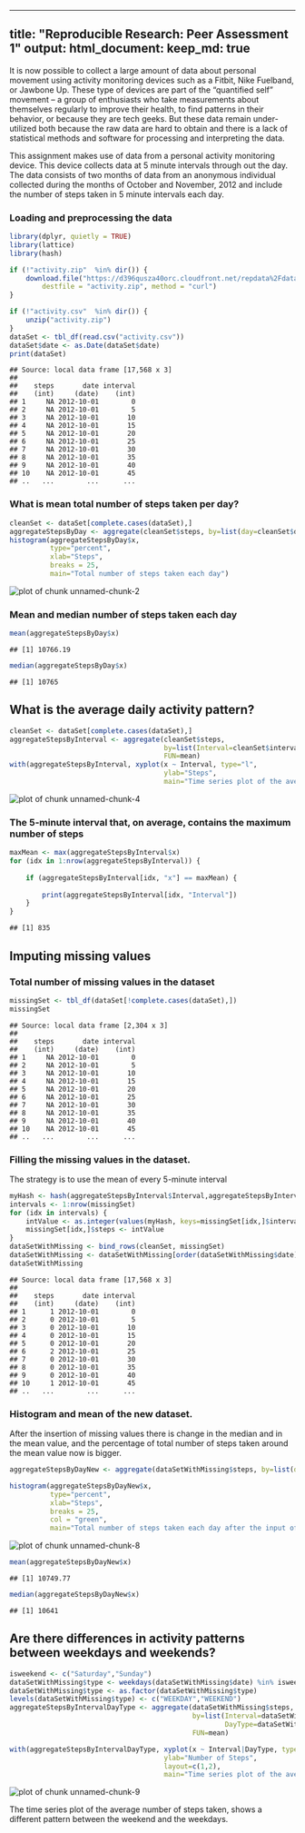 <!-- rmarkdown v1 -->
---
title: "Reproducible Research: Peer Assessment 1"
output: 
  html_document:
    keep_md: true
---

It is now possible to collect a large amount of data about personal movement using activity monitoring devices such as a Fitbit, Nike Fuelband, or Jawbone Up. These type of devices are part of the “quantified self” movement – a group of enthusiasts who take measurements about themselves regularly to improve their health, to find patterns in their behavior, or because they are tech geeks. But these data remain under-utilized both because the raw data are hard to obtain and there is a lack of statistical methods and software for processing and interpreting the data.

This assignment makes use of data from a personal activity monitoring device. This device collects data at 5 minute intervals through out the day. The data consists of two months of data from an anonymous individual collected during the months of October and November, 2012 and include the number of steps taken in 5 minute intervals each day.

### Loading and preprocessing the data



```r
library(dplyr, quietly = TRUE)
library(lattice)
library(hash)

if (!"activity.zip"  %in% dir()) {
    download.file("https://d396qusza40orc.cloudfront.net/repdata%2Fdata%2Factivity.zip", 
        destfile = "activity.zip", method = "curl")
}

if (!"activity.csv"  %in% dir()) {
    unzip("activity.zip")
}
dataSet <- tbl_df(read.csv("activity.csv"))
dataSet$date <- as.Date(dataSet$date)
print(dataSet)
```

```
## Source: local data frame [17,568 x 3]
## 
##    steps       date interval
##    (int)     (date)    (int)
## 1     NA 2012-10-01        0
## 2     NA 2012-10-01        5
## 3     NA 2012-10-01       10
## 4     NA 2012-10-01       15
## 5     NA 2012-10-01       20
## 6     NA 2012-10-01       25
## 7     NA 2012-10-01       30
## 8     NA 2012-10-01       35
## 9     NA 2012-10-01       40
## 10    NA 2012-10-01       45
## ..   ...        ...      ...
```

### What is mean total number of steps taken per day?


```r
cleanSet <- dataSet[complete.cases(dataSet),]
aggregateStepsByDay <- aggregate(cleanSet$steps, by=list(day=cleanSet$date), FUN=sum)
histogram(aggregateStepsByDay$x,
          type="percent",
          xlab="Steps",
          breaks = 25,
          main="Total number of steps taken each day")
```

![plot of chunk unnamed-chunk-2](figure/unnamed-chunk-2-1.png)

### Mean and median number of steps taken each day

```r
mean(aggregateStepsByDay$x)
```

```
## [1] 10766.19
```

```r
median(aggregateStepsByDay$x)
```

```
## [1] 10765
```

## What is the average daily activity pattern?


```r
cleanSet <- dataSet[complete.cases(dataSet),]
aggregateStepsByInterval <- aggregate(cleanSet$steps, 
                                      by=list(Interval=cleanSet$interval), 
                                      FUN=mean)
with(aggregateStepsByInterval, xyplot(x ~ Interval, type="l",
                                      ylab="Steps",
                                      main="Time series plot of the average number of steps taken"))
```

![plot of chunk unnamed-chunk-4](figure/unnamed-chunk-4-1.png)

### The 5-minute interval that, on average, contains the maximum number of steps


```r
maxMean <- max(aggregateStepsByInterval$x)
for (idx in 1:nrow(aggregateStepsByInterval)) {
    
    if (aggregateStepsByInterval[idx, "x"] == maxMean) {
        
        print(aggregateStepsByInterval[idx, "Interval"])
    }
}
```

```
## [1] 835
```

## Imputing missing values

### Total number of missing values in the dataset

```r
missingSet <- tbl_df(dataSet[!complete.cases(dataSet),])
missingSet
```

```
## Source: local data frame [2,304 x 3]
## 
##    steps       date interval
##    (int)     (date)    (int)
## 1     NA 2012-10-01        0
## 2     NA 2012-10-01        5
## 3     NA 2012-10-01       10
## 4     NA 2012-10-01       15
## 5     NA 2012-10-01       20
## 6     NA 2012-10-01       25
## 7     NA 2012-10-01       30
## 8     NA 2012-10-01       35
## 9     NA 2012-10-01       40
## 10    NA 2012-10-01       45
## ..   ...        ...      ...
```

###  Filling the missing values in the dataset. 
The strategy is to use the mean of every 5-minute interval

```r
myHash <- hash(aggregateStepsByInterval$Interval,aggregateStepsByInterval$x)
intervals <- 1:nrow(missingSet)
for (idx in intervals) {
    intValue <- as.integer(values(myHash, keys=missingSet[idx,]$interval))
    missingSet[idx,]$steps <- intValue
}
dataSetWithMissing <- bind_rows(cleanSet, missingSet)
dataSetWithMissing <- dataSetWithMissing[order(dataSetWithMissing$date),]
dataSetWithMissing
```

```
## Source: local data frame [17,568 x 3]
## 
##    steps       date interval
##    (int)     (date)    (int)
## 1      1 2012-10-01        0
## 2      0 2012-10-01        5
## 3      0 2012-10-01       10
## 4      0 2012-10-01       15
## 5      0 2012-10-01       20
## 6      2 2012-10-01       25
## 7      0 2012-10-01       30
## 8      0 2012-10-01       35
## 9      0 2012-10-01       40
## 10     1 2012-10-01       45
## ..   ...        ...      ...
```

###  Histogram and mean of the new dataset. 
After the insertion of missing values there is change in the median and in the mean value, and the percentage of total number of steps taken around the mean value now is bigger. 



```r
aggregateStepsByDayNew <- aggregate(dataSetWithMissing$steps, by=list(day=dataSetWithMissing$date), FUN=sum)

histogram(aggregateStepsByDayNew$x,
          type="percent",
          xlab="Steps",
          breaks = 25,
          col = "green",
          main="Total number of steps taken each day after the input of missing data")
```

![plot of chunk unnamed-chunk-8](figure/unnamed-chunk-8-1.png)

```r
mean(aggregateStepsByDayNew$x)
```

```
## [1] 10749.77
```

```r
median(aggregateStepsByDayNew$x)
```

```
## [1] 10641
```

## Are there differences in activity patterns between weekdays and weekends?


```r
isweekend <- c("Saturday","Sunday")
dataSetWithMissing$type <- weekdays(dataSetWithMissing$date) %in% isweekend
dataSetWithMissing$type <- as.factor(dataSetWithMissing$type)
levels(dataSetWithMissing$type) <- c("WEEKDAY","WEEKEND")
aggregateStepsByIntervalDayType <- aggregate(dataSetWithMissing$steps, 
                                             by=list(Interval=dataSetWithMissing$interval, 
                                                     DayType=dataSetWithMissing$type), 
                                             FUN=mean)

with(aggregateStepsByIntervalDayType, xyplot(x ~ Interval|DayType, type="l",
                                      ylab="Number of Steps",
                                      layout=c(1,2),
                                      main="Time series plot of the average number of steps taken"))
```

![plot of chunk unnamed-chunk-9](figure/unnamed-chunk-9-1.png)

The time series plot of the average number of steps taken, shows a different pattern between  the weekend and the weekdays.
